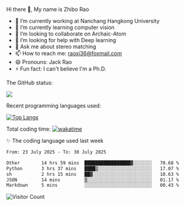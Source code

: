 Hi there 👋, My name is Zhibo Rao
- 🔭 I’m currently working at Nanchang Hangkong University
- 🌱 I’m currently learning computer vision
- 👯 I’m looking to collaborate on Archaic-Atom
- 🤔 I’m looking for help with Deep learning
- 💬 Ask me about stereo matching
- 📫 How to reach me: raoxi36@foxmail.com
- 😄 Pronouns: Jack Rao
- ⚡ Fun fact: I can't believe I'm a Ph.D.

The GitHub status:

![](https://github-readme-stats.vercel.app/api?username=ZhiboRao)

Recent programming languages used:

[![Top Langs](https://github-readme-stats.vercel.app/api/top-langs/?username=ZhiboRao&layout=compact)](https://github.com/anuraghazra/github-readme-stats)

Total coding time: [![wakatime](https://wakatime.com/badge/user/51ec5ec7-4742-4243-9eea-732ade32c0b7.svg)](https://wakatime.com/@51ec5ec7-4742-4243-9eea-732ade32c0b7)

✨ The coding language used last week 
<!--START_SECTION:waka-->

```txt
From: 23 July 2025 - To: 30 July 2025

Other        14 hrs 59 mins  █████████████████▓░░░░░░░   70.68 %
Python       3 hrs 37 mins   ████▒░░░░░░░░░░░░░░░░░░░░   17.07 %
sh           2 hrs 15 mins   ██▓░░░░░░░░░░░░░░░░░░░░░░   10.63 %
JSON         14 mins         ▒░░░░░░░░░░░░░░░░░░░░░░░░   01.17 %
Markdown     5 mins          ░░░░░░░░░░░░░░░░░░░░░░░░░   00.43 %
```

<!--END_SECTION:waka-->

![Visitor Count](https://profile-counter.glitch.me/Raohaocheng/count.svg)
